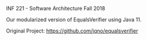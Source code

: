 INF 221 - Software Architecture
Fall 2018

Our modularized version of EqualsVerifier using Java 11.

Original Project:
https://github.com/jqno/equalsverifier